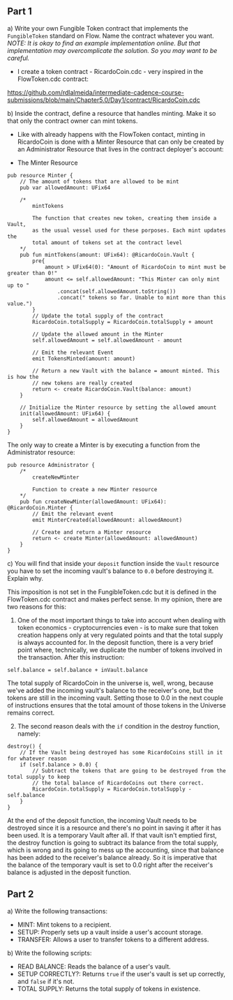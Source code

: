 ## Part 1

a) Write your own Fungible Token contract that implements the `FungibleToken` standard on Flow. Name the contract whatever you want. *NOTE: It is okay to find an example implementation online. But that implementation may overcomplicate the solution. So you may want to be careful.*

* I create a token contract - RicardoCoin.cdc - very inspired in the FlowToken.cdc contract:

https://github.com/rdlalmeida/intermediate-cadence-course-submissions/blob/main/Chapter5.0/Day1/contract/RicardoCoin.cdc

b) Inside the contract, define a resource that handles minting. Make it so that only the contract owner can mint tokens.

* Like with already happens with the FlowToken contact, minting in RicardoCoin is done with a Minter Resource that can only be created by an Administrator Resource that lives in the contract deployer's account:

- The Minter Resource
```cadence
pub resource Minter {
    // The amount of tokens that are allowed to be mint
    pub var allowedAmount: UFix64

    /*
        mintTokens

        The function that creates new token, creating them inside a Vault,
        as the usual vessel used for these porposes. Each mint updates the
        total amount of tokens set at the contract level
    */
    pub fun mintTokens(amount: UFix64): @RicardoCoin.Vault {
        pre{
            amount > UFix64(0): "Amount of RicardoCoin to mint must be greater than 0!"
            amount <= self.allowedAmount: "This Minter can only mint up to "
                .concat(self.allowedAmount.toString())
                .concat(" tokens so far. Unable to mint more than this value.")
        }
        // Update the total supply of the contract
        RicardoCoin.totalSupply = RicardoCoin.totalSupply + amount

        // Update the allowed amount in the Minter
        self.allowedAmount = self.allowedAmount - amount

        // Emit the relevant Event
        emit TokensMinted(amount: amount)

        // Return a new Vault with the balance = amount minted. This is how the
        // new tokens are really created
        return <- create RicardoCoin.Vault(balance: amount)
    }

    // Initialize the Minter resource by setting the allowed amount
    init(allowedAmount: UFix64) {
        self.allowedAmount = allowedAmount
    }
}
```

The only way to create a Minter is by executing a function from the Administrator resource:

```cadence
pub resource Administrator {
    /*
        createNewMinter

        Function to create a new Minter resource
    */
    pub fun createNewMinter(allowedAmount: UFix64): @RicardoCoin.Minter {
        // Emit the relevant event
        emit MinterCreated(allowedAmount: allowedAmount)

        // Create and return a Minter resource
        return <- create Minter(allowedAmount: allowedAmount)
    }
}
```

c) You will find that inside your `deposit` function inside the `Vault` resource you have to set the incoming vault's balance to `0.0` before destroying it. Explain why.

This imposition is not set in the FungibleToken.cdc but it is defined in the FlowToken.cdc contract and makes perfect sense. In my opinion, there are two reasons for this:
1. One of the most important things to take into account when dealing with token economics - cryptocurrencies even - is to make sure that token creation happens only at very regulated points and that the total supply is always accounted for. In the deposit function, there is a very brief point where, technically, we duplicate the number of tokens involved in the transaction. After this instruction:

```cadence
self.balance = self.balance + inVault.balance
```
The total supply of RicardoCoin in the universe is, well, wrong, because we've added the incoming vault's balance to the receiver's one, but the tokens are still in the incoming vault. Setting those to 0.0 in the next couple of instructions ensures that the total amount of those tokens in the Universe remains correct.

2. The second reason deals with the `if` condition in the destroy function, namely:

```cadence
destroy() {
    // If the Vault being destroyed has some RicardoCoins still in it for whatever reason
    if (self.balance > 0.0) {
        // Subtract the tokens that are going to be destroyed from the total supply to keep
        // the total balance of RicardoCoins out there correct.
        RicardoCoin.totalSupply = RicardoCoin.totalSupply - self.balance
    }
}
```
At the end of the deposit function, the incoming Vault needs to be destroyed since it is a resource and there's no point in saving it after it has been used. It is a temporary Vault after all. If that vault isn't emptied first, the destroy function is going to subtract its balance from the total supply, which is wrong and its going to mess up the accounting, since that balance has been added to the receiver's balance already. So it is imperative that the balance of the temporary vault is set to 0.0 right after the receiver's balance is adjusted in the deposit function.

## Part 2

a) Write the following transactions:
- MINT: Mint tokens to a recipient.
- SETUP: Properly sets up a vault inside a user's account storage.
- TRANSFER: Allows a user to transfer tokens to a different address.

b) Write the following scripts:
- READ BALANCE: Reads the balance of a user's vault.
- SETUP CORRECTLY?: Returns `true` if the user's vault is set up correctly, and `false` if it's not.
- TOTAL SUPPLY: Returns the total supply of tokens in existence.